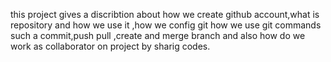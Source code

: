 this project gives a discribtion about how we create github account,what is repository and how we use it  ,how we config git how we use git commands such a commit,push pull ,create and merge branch and also how do we work as collaborator on project by sharig codes. 
